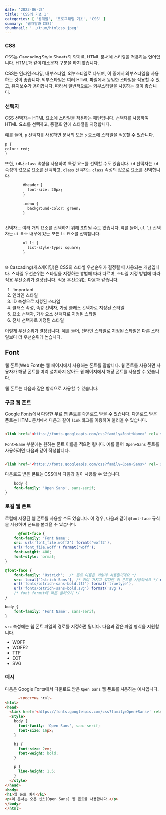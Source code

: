 ```yaml
---
date: '2023-06-22'
title: 'CSS의 기초 1'
categories: [ '웹개발', '프로그래밍 기초', 'CSS' ]
summary: '웹개발과 CSS)'
thumbnail: '../thum/htmlcss.jpeg'
---
```


### CSS

CSS는 Cascading Style Sheets의 약자로, HTML 문서에 스타일을 적용하는 언어입니다. HTML과 같이 대소문자 구분을 하지 않습니다.

CSS는 인라인스타일, 내부스타일, 외부스타일로 나뉘며, 이 중에서 외부스타일을 사용하는 것이 좋습니다. 외부스타일은 여러 HTML 파일에서 동일한 스타일을 적용할 수 있고, 유지보수가 용이합니다. 따라서
일반적으로는 외부스타일을 사용하는 것이 좋습니다.

### 선택자

CSS 선택자는 HTML 요소에 스타일을 적용하는 패턴입니다. 선택자를 사용하여 HTML 요소를 선택하고, 중괄호 안에 스타일을 지정합니다.

예를 들어, `p` 선택자를 사용하면 문서의 모든 `p` 요소에 스타일을 적용할 수 있습니다.

```html
p {
color: red;
} 
```

또한, `id`나 `class` 속성을 사용하여 특정 요소를 선택할 수도 있습니다. `id` 선택자는 `id` 속성의 값으로 요소를 선택하고, `class` 선택자는 `class` 속성의 값으로 요소를 선택합니다.

```html
        #header {
          font-size: 20px;
        }
        
        .menu {
          background-color: green;
        }
        
```

선택자는 여러 개의 요소를 선택하기 위해 조합될 수도 있습니다. 예를 들어, `ul li` 선택자는 `ul` 요소 내부에 있는 모든 `li` 요소를 선택합니다.

```html
        ul li {
          list-style-type: square;
        }
        
```

🌐 Cascading(캐스케이딩)은 CSS의 스타일 우선순위가 결정될 때 사용되는 개념입니다. 스타일 우선순위는 스타일을 지정하는 방법에 따라 다르며, 스타일 지정 방법에 따라 적용 우선순위가 결정됩니다. 적용
우선순위는 다음과 같습니다.

1. !important
2. 인라인 스타일
3. ID 속성으로 지정된 스타일
4. 클래스 속성, 속성 선택자, 가상 클래스 선택자로 지정된 스타일
5. 요소 선택자, 가상 요소 선택자로 지정된 스타일
6. 전체 선택자로 지정된 스타일

이렇게 우선순위가 결정됩니다. 예를 들어, 인라인 스타일로 지정된 스타일은 다른 스타일보다 더 우선순위가 높습니다.

## Font

웹 폰트(Web Font)는 웹 페이지에서 사용하는 폰트를 말합니다. 웹 폰트를 사용하면 사용자가 해당 폰트를 미리 설치하지 않아도 웹 페이지에서 해당 폰트를 사용할 수 있습니다.

웹 폰트는 다음과 같은 방식으로 사용할 수 있습니다.

### 구글 웹 폰트

[Google Fonts](https://fonts.google.com/)에서 다양한 무료 웹 폰트를 다운로드 받을 수 있습니다. 다운로드 받은 폰트는 HTML 문서에서 다음과 같이 `link` 태그를
이용하여 불러올 수 있습니다.

```html

<link href='<https://fonts.googleapis.com/css?family=Font+Name>' rel='stylesheet'>
```

`Font+Name` 부분에는 원하는 폰트 이름을 적으면 됩니다. 예를 들어, `Open+Sans` 폰트를 사용하려면 다음과 같이 작성합니다.

```html

<link href='<https://fonts.googleapis.com/css?family=Open+Sans>' rel='stylesheet'>
```

다운로드 받은 폰트는 CSS에서 다음과 같이 사용할 수 있습니다.

```css
    body {
    font-family: 'Open Sans', sans-serif;
}
```

### 로컬 웹 폰트

로컬에 저장된 웹 폰트를 사용할 수도 있습니다. 이 경우, 다음과 같이 `@font-face` 규칙을 사용하여 폰트를 불러올 수 있습니다.

```css
      @font-face {
    font-family: 'Font Name';
    src: url('font_file.woff2') format('woff2'),
    url('font_file.woff') format('woff');
    font-weight: 400;
    font-style: normal;
}

@font-face {
    font-family: 'Ostrich';  /* 폰트 이름은 이렇게 사용할거에요 */
    src: local('Ostrich Sans'), /* 이미 가지고 있다면 이 폰트를 사용하세요 */ url('fonts/ostrich-sans-bold.woff') format('woff'),
    url('fonts/ostrich-sans-bold.ttf') format('truetype'),
    url('fonts/ostrich-sans-bold.svg') format('svg');
    /* font format에 따른 불러오기 */
}

body {
    font-family: 'Font Name', sans-serif;
}
```

`src` 속성에는 웹 폰트 파일의 경로를 지정하면 됩니다. 다음과 같은 파일 형식을 지원합니다.

- WOFF
- WOFF2
- TTF
- EOT
- SVG

### 예시

다음은 Google Fonts에서 다운로드 받은 `Open Sans` 웹 폰트를 사용하는 예시입니다.

```html
      <!DOCTYPE html>
<html>
<head>
  <link href='<https://fonts.googleapis.com/css?family=Open+Sans>' rel='stylesheet'>
  <style>
    body {
      font-family: 'Open Sans', sans-serif;
      font-size: 16px;
    }

    h1 {
      font-size: 2em;
      font-weight: bold;
    }

    p {
      line-height: 1.5;
    }
  </style>
</head>
<body>
<h1>웹 폰트 예시</h1>
<p>이 문서는 오픈 샌스(Open Sans) 웹 폰트를 사용합니다.</p>
</body>
</html>
```